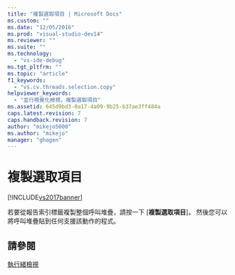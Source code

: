 ```yaml
---
title: "複製選取項目 | Microsoft Docs"
ms.custom: ""
ms.date: "12/05/2016"
ms.prod: "visual-studio-dev14"
ms.reviewer: ""
ms.suite: ""
ms.technology: 
  - "vs-ide-debug"
ms.tgt_pltfrm: ""
ms.topic: "article"
f1_keywords: 
  - "vs.cv.threads.selection.copy"
helpviewer_keywords: 
  - "並行視覺化檢視，複製選取項目"
ms.assetid: 645d9bd3-0a17-4a09-9b25-b37ae3ff484a
caps.latest.revision: 7
caps.handback.revision: 7
author: "mikejo5000"
ms.author: "mikejo"
manager: "ghogen"
---
```

# 複製選取項目
[!INCLUDE[vs2017banner](../code-quality/includes/vs2017banner.md)]

若要從報告索引標籤複製整個呼叫堆疊，請按一下 \[**複製選取項目**\]。  然後您可以將呼叫堆疊貼到任何支援該動作的程式。  
  
## 請參閱  
 [執行緒檢視](../profiling/threads-view-parallel-performance.md)
